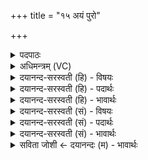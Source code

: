 +++
title = "१५ अयं पुरो"

+++
<details><summary>पदपाठः</summary>

अ॒यम्। पु॒रः। हरि॑केश॒ इति॒ हरि॑ऽकेशः। सूर्य॑रश्मि॒रिति॒ सूर्य॑ऽरश्मिः। तस्य॑। र॒थ॒गृ॒त्स इति॑ रथऽगृ॒त्सः। च॒। रथौ॑जा॒ इति॒ रथ॑ऽओजाः। च॒। से॒ना॒नी॒ग्रा॒म॒ण्यौ᳖। से॒ना॒नी॒ग्रा॒म॒न्याविति॑ सेनानीग्राम॒न्यौ᳖। पु॒ञ्जि॒क॒स्थ॒लेति॑ पुञ्जिकऽस्थ॒ला। च॒। क्र॒तु॒स्थ॒लेति॑ क्रतुऽस्थ॒ला। च॒। अ॒प्स॒रसौ॑। द॒ङ्क्ष्णवः॑। प॒शवः॑। हे॒तिः। पौरु॑षेयः। व॒धः। प्रहे॑ति॒रिति॒ प्रऽहे॑तिः। तेभ्यः॑। नमः॑। अ॒स्तु॒। ते। नः॒। अ॒व॒न्तु॒। ते। नः॒। मृ॒ड॒य॒न्तु॒। ते। यम्। द्वि॒ष्मः। यः। च॒। नः॒। द्वेष्टि॑। तम्। ए॒षा॒म्। जम्भे॑। द॒ध्मः॒। १५।
</details>

<details><summary>अधिमन्त्रम् (VC)</summary>

- वसन्तर्तुर्देवता
- परमेष्ठी ऋषिः
- विकृतिः
- मध्यमः
</details>

<details><summary>दयानन्द-सरस्वती (हि) - विषयः</summary>

अब किरण आदि के दृष्टान्त से श्रेष्ठ विद्या का उपदेश अगले मन्त्र में किया है ॥
</details>

<details><summary>दयानन्द-सरस्वती (हि) - पदार्थः</summary>

पदार्थान्वयभाषाः -  जो (अयम्) यह (पुरः) पूर्वकाल में वर्त्तमान (हरिकेशः) हरितवर्ण केश के समान हरणशील और क्लेशकारी ताप से युक्त (सूर्यरश्मिः) सूर्य की किरणें हैं, (तस्य) उनका (रथगृत्सः) बुद्धिमान् सारथि (च) और (रथौजाः) रथ के ले चलने के वाहन (च) इन दोनों के तथा (सेनानीग्रामण्यौ) सेनापति और ग्राम के अध्यक्ष के समान अन्य प्रकार के भी किरण होते हैं, उन किरणों की (पुञ्जिकस्थला) सामान्य प्रधान दिशा (च) और (क्रतुस्थला) प्रज्ञाकर्म को जतानेवाली उपदिशा (च) ये दोनों (अप्सरसौ) प्राणों में चलनेवाली अप्सरा कहाती हैं, जो (दङ्क्ष्णवः) मांस और घास आदि पदार्थों को खानेवाले व्याघ्र आदि (पशवः) हानिकारक पशु हैं, उनके ऊपर (हेतिः) बिजुली गिरे। जो (पौरुषेयः) पुरुषों के समूह (वधः) मारनेवाले और (प्रहेतिः) उत्तम वज्र के तुल्य नाश करनेवाले हैं, (तेभ्यः) उन के लिये (नमः) वज्र का प्रहार (अस्तु) हो और जो धार्मिक राजा आदि सभ्य राजपुरुष हैं, (ते) वे उन पशुओं से (नः) हम लोगों की (अवन्तु) रक्षा करें, (ते) वे (नः) हम को (मृडयन्तु) सुखी करें, (ते) वे रक्षक हम लोग (यम्) जिस हिंसक से (द्विष्मः) विरोध करें (च) और (यः) जो हिंसक (नः) हम से (द्वेष्टि) विरोध करे (तम्) उसको हम लोग (एषाम्) इन व्याघ्रादि पशुओं के (जम्भे) मुख में (दध्मः) स्थापन करें ॥१५ ॥
</details>

<details><summary>दयानन्द-सरस्वती (हि) - भावार्थः</summary>

भावार्थभाषाः -  इस मन्त्र में वाचकलुप्तोपमालङ्कार है। जैसे सूर्य के किरण हरे वर्णवाले हैं, उस के साथ लाल, पीले आदि वर्णवाले भी किरण रहते हैं, वैसे ही सेनापति और ग्रामाध्यक्ष वर्त्त के रक्षक होवें। जैसे राजा आदि पुरुष मृत्यु के हेतु सिंह आदि पशुओं को रोक के गौ आदि पशुओं की रक्षा करते हैं, वैसे ही विद्वान् लोग अच्छी शिक्षा से अधर्माचरण से पृथक् रख धर्म में चला के हम सब मनुष्यों की रक्षा करके द्वेषियों का निवारण करें। यह भी सब वसन्त ऋतु का व्याख्यान है ॥१५ ॥
</details>

<details><summary>दयानन्द-सरस्वती (सं) - विषयः</summary>

अथ रश्म्यादिदृष्टान्तेन सद्विद्योपदिश्यते ॥
</details>

<details><summary>दयानन्द-सरस्वती (सं) - पदार्थः</summary>

पदार्थान्वयभाषाः -  योऽयं पुरो हरिकेशः सूर्य्यरश्मिरस्ति तस्य रथगृत्सश्च रथौजाश्च सेनानीग्रामण्याविवापरौ रश्मी वर्तेते। तस्य पुञ्जिकस्थला च क्रतुस्थला चाप्सरसौ वर्तेते। ये दंक्ष्णवः पशवः सन्ति तेषामुपरि हेतिर्वज्रः पततु। ये पौरुषेयो वधः प्रहेतिरिव वर्तमानाः सन्ति, तेभ्यो नमोऽस्तु। ये धार्मिका राजादयः सभ्या राजपुरुषाः सन्ति ते नोऽवन्तु। ते नो मृडयन्तु, ते वयं यं द्विष्मो यश्च नो द्वेष्टि तमेषां जम्भे दध्मः ॥१५ ॥
</details>

<details><summary>दयानन्द-सरस्वती (सं) - भावार्थः</summary>

भावार्थभाषाः -  अत्र वाचकलुप्तोपमालङ्कारः। यथा सूर्य्यस्य रश्मिर्हरितोऽस्ति, तेन साकं रक्तपीतादयः किरणा वर्त्तन्ते तथा सेनानीग्रामण्यौ वर्त्तित्वा रक्षकौ भवेताम्। यथा राजादयः सिंहादिहिंसकान् पशून्निरुध्य गवादीन् रक्षन्ति। तथैव विद्वांसः सुशिक्षयाऽस्मान् मनुष्यानधर्मानुष्ठानान्निरुध्य धर्म्ये कर्मणि वर्त्तयित्वा द्वेष्टॄन् निवारयन्तु। इदमपि वसन्तर्तोर्व्याख्यानम् ॥१५ ॥
</details>

<details><summary>सविता जोशी ← दयानन्दः (म) - भावार्थः</summary>

भावार्थभाषाः -  या मंत्रात वाचकलुप्तोपमालंकार आहे. सूर्यकिरणे हिरव्या रंगाची, लाल व पिवळ्या रंगाचीही असतात. सेनापती व ग्रामाध्यक्ष यांनी त्याप्रमाणे (सूर्यकिरणांप्रमाणे) सर्वांचे रक्षण करावे. जसा राजा सिंहासारख्या पशूंपासून म्हणजे मृत्यूपासून गाई इत्यादींचे रक्षण करतो तसे विद्वान लोकांनी चांगले शिक्षण घेऊन, अधर्मापासून दूर राहून, धर्माने वागून, सर्व माणसांचे रक्षण करून द्वेष करणाऱ्यांचा नाश करावा. ही वसंत ऋतूची व्याख्या समजावी.
</details>
